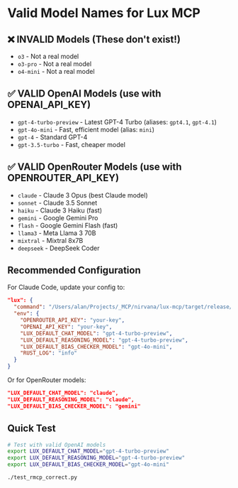 # Valid Model Names for Lux MCP

## ❌ INVALID Models (These don't exist!)
- `o3` - Not a real model
- `o3-pro` - Not a real model  
- `o4-mini` - Not a real model

## ✅ VALID OpenAI Models (use with OPENAI_API_KEY)
- `gpt-4-turbo-preview` - Latest GPT-4 Turbo (aliases: `gpt4.1`, `gpt-4.1`)
- `gpt-4o-mini` - Fast, efficient model (alias: `mini`)
- `gpt-4` - Standard GPT-4
- `gpt-3.5-turbo` - Fast, cheaper model

## ✅ VALID OpenRouter Models (use with OPENROUTER_API_KEY)
- `claude` - Claude 3 Opus (best Claude model)
- `sonnet` - Claude 3.5 Sonnet
- `haiku` - Claude 3 Haiku (fast)
- `gemini` - Google Gemini Pro
- `flash` - Google Gemini Flash (fast)
- `llama3` - Meta Llama 3 70B
- `mixtral` - Mixtral 8x7B
- `deepseek` - DeepSeek Coder

## Recommended Configuration

For Claude Code, update your config to:

```json
"lux": {
  "command": "/Users/alan/Projects/_MCP/nirvana/lux-mcp/target/release/lux-mcp",
  "env": {
    "OPENROUTER_API_KEY": "your-key",
    "OPENAI_API_KEY": "your-key",
    "LUX_DEFAULT_CHAT_MODEL": "gpt-4-turbo-preview",
    "LUX_DEFAULT_REASONING_MODEL": "gpt-4-turbo-preview", 
    "LUX_DEFAULT_BIAS_CHECKER_MODEL": "gpt-4o-mini",
    "RUST_LOG": "info"
  }
}
```

Or for OpenRouter models:

```json
"LUX_DEFAULT_CHAT_MODEL": "claude",
"LUX_DEFAULT_REASONING_MODEL": "claude",
"LUX_DEFAULT_BIAS_CHECKER_MODEL": "gemini"
```

## Quick Test

```bash
# Test with valid OpenAI models
export LUX_DEFAULT_CHAT_MODEL="gpt-4-turbo-preview"
export LUX_DEFAULT_REASONING_MODEL="gpt-4-turbo-preview"
export LUX_DEFAULT_BIAS_CHECKER_MODEL="gpt-4o-mini"

./test_rmcp_correct.py
```